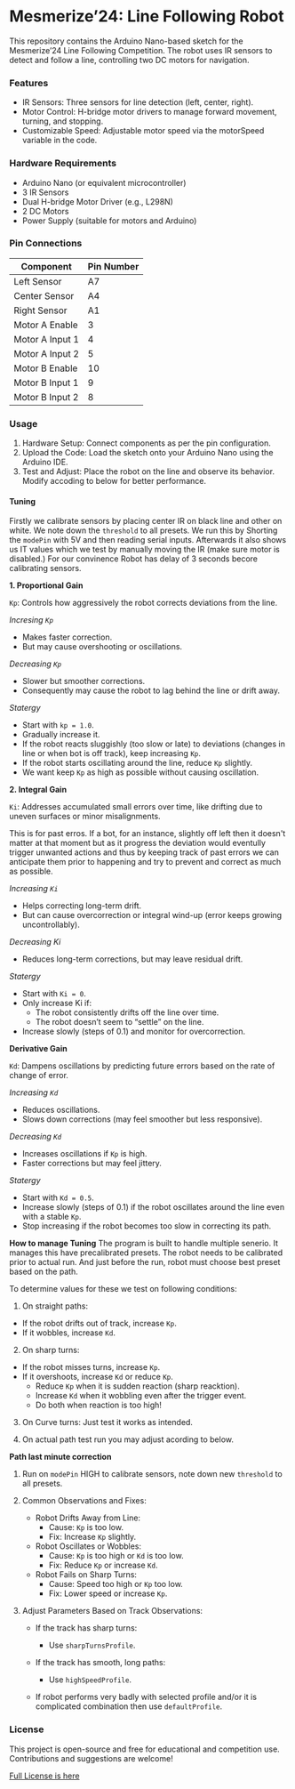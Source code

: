 # Mesmerize’24: Line Following Robot

This repository contains the Arduino Nano-based sketch for the Mesmerize’24 Line Following Competition. The robot uses IR sensors to detect and follow a line, controlling two DC motors for navigation.

### Features

- IR Sensors: Three sensors for line detection (left, center, right).
- Motor Control: H-bridge motor drivers to manage forward movement, turning, and stopping.
- Customizable Speed: Adjustable motor speed via the motorSpeed variable in the code.

### Hardware Requirements

- Arduino Nano (or equivalent microcontroller)
- 3 IR Sensors
- Dual H-bridge Motor Driver (e.g., L298N)
- 2 DC Motors
- Power Supply (suitable for motors and Arduino)

### Pin Connections

| Component        | Pin Number |
|------------------|------------|
| Left Sensor      | A7         |
| Center Sensor    | A4         |
| Right Sensor     | A1         |
| Motor A Enable   | 3          |
| Motor A Input 1  | 4          |
| Motor A Input 2  | 5          |
| Motor B Enable   | 10         |
| Motor B Input 1  | 9          |
| Motor B Input 2  | 8          |

### Usage

1. Hardware Setup: Connect components as per the pin configuration.
2. Upload the Code: Load the sketch onto your Arduino Nano using the Arduino IDE.
3. Test and Adjust: Place the robot on the line and observe its behavior. Modify accoding to below for better performance.

#### Tuning

Firstly we calibrate sensors by placing center IR on black line and other on white. We note down the `threshold` to all presets. We run this by Shorting the `modePin` with 5V and then reading serial inputs. Afterwards it also shows us IT values which we test by manually moving the IR (make sure motor is disabled.) For our convinence Robot has delay of 3 seconds becore calibrating sensors.

**1. Proportional Gain**

`Kp`: Controls how aggressively the robot corrects deviations from the line.

*Incresing `Kp`*
- Makes faster correction.
- But may cause overshooting or oscillations.

*Decreasing `Kp`*
- Slower but smoother corrections.
- Consequently may cause the robot to lag behind the line or drift away.

*Statergy*
- Start with `kp = 1.0`.
- Gradually increase it.
- If the robot reacts sluggishly (too slow or late) to deviations (changes in line or when bot is off track), keep increasing `Kp`.
- If the robot starts oscillating around the line, reduce `Kp` slightly.
- We want keep `Kp` as high as possible without causing oscillation.


**2. Integral Gain**

`Ki`: Addresses accumulated small errors over time, like drifting due to uneven surfaces or minor misalignments.

This is for past erros. If a bot, for an instance, slightly off left then it doesn't matter at that moment but as it progress the deviation would eventully trigger unwanted actions and thus by keeping track of past errors we can anticipate them prior to happening and try to prevent and correct as much as possible.

*Increasing `Ki`* 
- Helps correcting long-term drift.
- But can cause overcorrection or integral wind-up (error keeps growing uncontrollably).

*Decreasing Ki*
- Reduces long-term corrections, but may leave residual drift.

*Statergy*
- Start with `Ki = 0`.
- Only increase Ki if:
  - The robot consistently drifts off the line over time.
  - The robot doesn’t seem to “settle” on the line.
- Increase slowly (steps of 0.1) and monitor for overcorrection.


**Derivative Gain**

`Kd`: Dampens oscillations by predicting future errors based on the rate of change of error.

*Increasing `Kd`*
- Reduces oscillations.
- Slows down corrections (may feel smoother but less responsive).

*Decreasing `Kd`*
- Increases oscillations if `Kp` is high.
- Faster corrections but may feel jittery.

*Statergy*
- Start with `Kd = 0.5`.
- Increase slowly (steps of 0.1) if the robot oscillates around the line even with a stable `Kp`.
- Stop increasing if the robot becomes too slow in correcting its path.

**How to manage Tuning**
The program is built to handle multiple senerio. It manages this have precalibrated presets. The robot needs to be calibrated prior to actual run. And just before the run, robot must choose best preset based on the path.

To determine values for these we test on following conditions:

1. On straight paths:

  - If the robot drifts out of track, increase `Kp`.
  - If it wobbles, increase `Kd`.

2. On sharp turns:
  - If the robot misses turns, increase `Kp`.
  - If it overshoots, increase `Kd` or reduce `Kp`.
    - Reduce `Kp` when it is sudden reaction (sharp reacktion).
    - Increase `Kd` when it wobbling even after the trigger event.
    - Do both when reaction is too high!

3. On Curve turns: Just test it works as intended.

4. On actual path test run you may adjust acording to below.

**Path last minute correction**

1.   Run on `modePin` HIGH to calibrate sensors, note down new `threshold` to all presets.

2.	Common Observations and Fixes:
	- Robot Drifts Away from Line:
		- Cause: `Kp` is too low.
		- Fix: Increase `Kp` slightly.
	- Robot Oscillates or Wobbles:
		- Cause: `Kp` is too high or `Kd` is too low.
		- Fix: Reduce `Kp` or increase `Kd`.
	- Robot Fails on Sharp Turns:
		- Cause: Speed too high or `Kp` too low.
		- Fix: Lower speed or increase `Kp`.


3.	Adjust Parameters Based on Track Observations:
	- If the track has sharp turns:
		- Use `sharpTurnsProfile`.
	- If the track has smooth, long paths:
		- Use `highSpeedProfile`.

	- If robot performs very badly with selected profile and/or it is complicated combination then use `defaultProfile`.


### License

This project is open-source and free for educational and competition use. Contributions and suggestions are welcome!

[Full License is here](./LICENSE)